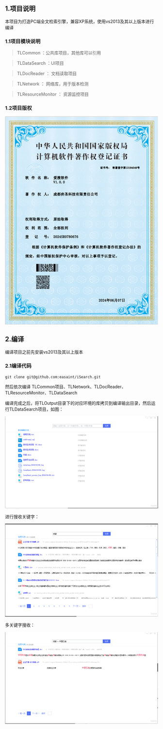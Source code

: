 ## 1.项目说明
本项目为打造PC端全文检索引擎，兼容XP系统，使用vs2013及其以上版本进行编译

### 1.1项目模块说明
 > TLCommon ：公共库项目，其他库可以引用

 > TLDataSearch ：UI项目
 
 > TLDocReader ： 文档读取项目

 > TLNetwork ： 网络库，用于版本检测

 > TLResourceMonitor ： 资源监控项目
 
### 1.2项目版权

![版权](images/copyright.png)

## 2.编译
编译项目之前先安装vs2013及其以上版本

### 2.1编译代码
`git clone git@github.com:easaint/iSearch.git`

然后依次编译 TLCommon项目、TLNetwork、TLDocReader、TLResourceMonitor、TLDataSearch

编译完成之后，将TLOutput目录下的对应环境的库拷贝到编译输出目录，然后运行TLDataSearch项目，如图：

![软件](images/ui.png)

进行搜收关键字：

![软件](images/search1.png)

多关键字搜收：

![软件](images/search2.png)